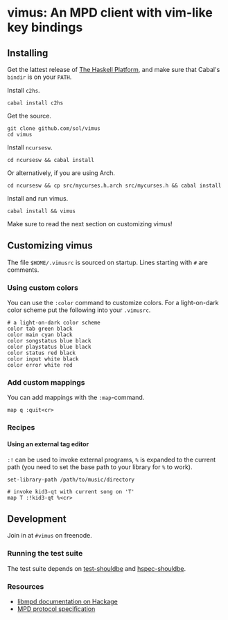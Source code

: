 # vimus: An MPD client with vim-like key bindings

## Installing

Get the lattest release of [The Haskell
Platform](http://hackage.haskell.org/platform/), and make sure that Cabal's
`bindir` is on your `PATH`.

Install `c2hs`.

    cabal install c2hs


Get the source.

    git clone github.com/sol/vimus
    cd vimus

Install `ncursesw`.

    cd ncursesw && cabal install

Or alternatively, if you are using Arch.

    cd ncursesw && cp src/mycurses.h.arch src/mycurses.h && cabal install


Install and run vimus.

    cabal install && vimus

Make sure to read the next section on customizing vimus!

## Customizing  vimus

The file `$HOME/.vimusrc` is sourced on startup.  Lines starting with `#` are
comments.

### Using custom colors

You can use the `:color` command to customize colors.  For a light-on-dark
color scheme put the following into your `.vimusrc`.

    # a light-on-dark color scheme
    color tab green black
    color main cyan black
    color songstatus blue black
    color playstatus blue black
    color status red black
    color input white black
    color error white red

### Add custom mappings

You can add mappings with the `:map`-command.

    map q :quit<cr>

### Recipes

#### Using an external tag editor

`:!` can be used to invoke external programs, `%` is expanded to the current
path (you need to set the base path to your library for `%` to work).

    set-library-path /path/to/music/directory

    # invoke kid3-qt with current song on 'T'
    map T :!kid3-qt %<cr>

## Development

Join in at `#vimus` on freenode.

### Running the test suite
The test suite depends on [test-shouldbe][] and [hspec-shouldbe][].

### Resources

 * [libmpd documentation on Hackage](http://hackage.haskell.org/packages/archive/libmpd/latest/doc/html/Network-MPD.html)
 * [MPD protocol specification](http://www.musicpd.org/doc/protocol/)

[test-shouldbe]:  https://github.com/sol/test-shouldbe
[hspec-shouldbe]: https://github.com/sol/hspec-shouldbe
